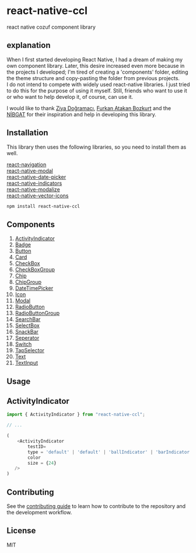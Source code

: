 # react-native-ccl

react native cozuf component library

## explanation
When I first started developing React Native, I had a dream of making my own component library. Later, this desire increased even more because in the projects I developed; I'm tired of creating a 'components' folder, editing the theme structure and copy-pasting the folder from previous projects.<br>
I do not intend to compete with widely used react-native libraries. I just tried to do this for the purpose of using it myself. Still, friends who want to use it or who want to help develop it, of course, can use it.

I would like to thank [Ziya Doğramacı](https://dogramaciziya.medium.com/), [Furkan Atakan Bozkurt](https://github.com/lfabl) and the [NİBGAT](https://github.com/nibgat) for their inspiration and help in developing this library.

## Installation
This library then uses the following libraries, so you need to install them as well.

[react-navigation](https://reactnavigation.org/docs/5.x/getting-started)<br>
[react-native-modal](https://github.com/react-native-modal/react-native-modal)<br>
[react-native-date-picker](https://github.com/henninghall/react-native-date-picker)<br>
[react-native-indicators](https://github.com/n4kz/react-native-indicators)<br>
[react-native-modalize](https://github.com/jeremybarbet/react-native-modalize)<br>
[react-native-vector-icons](https://github.com/oblador/react-native-vector-icons)<br>

```sh
npm install react-native-ccl
```

## Components

1. [ActivityIndicator](https://github.com/cozuf/react-native-ccl/tree/develop#activityindicator) <br>
2. [Badge](https://github.com/cozuf/react-native-ccl/tree/develop#badge) <br>
3. [Button](https://github.com/cozuf/react-native-ccl/tree/develop#button) <br>
4. [Card](https://github.com/cozuf/react-native-ccl/tree/develop#card) <br>
5. [CheckBox](https://github.com/cozuf/react-native-ccl/tree/develop#checkbox) <br>
6. [CheckBoxGroup](https://github.com/cozuf/react-native-ccl/tree/develop#checkboxgroup) <br>
7. [Chip](https://github.com/cozuf/react-native-ccl/tree/develop#chip) <br>
8. [ChipGroup](https://github.com/cozuf/react-native-ccl/tree/develop#chipgroup) <br>
9. [DateTimePicker](https://github.com/cozuf/react-native-ccl/tree/develop#datetimepicker) <br>
10. [Icon](https://github.com/cozuf/react-native-ccl/tree/develop#icon) <br>
11. [Modal](https://github.com/cozuf/react-native-ccl/tree/develop#modal) <br>
12. [RadioButton](https://github.com/cozuf/react-native-ccl/tree/develop#radiobutton) <br>
13. [RadioButtonGroup](https://github.com/cozuf/react-native-ccl/tree/develop#radiobuttongroup) <br>
14. [SearchBar](https://github.com/cozuf/react-native-ccl/tree/develop#searchbar) <br>
15. [SelectBox](https://github.com/cozuf/react-native-ccl/tree/develop#selectbox) <br>
16. [SnackBar](https://github.com/cozuf/react-native-ccl/tree/develop#snackbar) <br>
17. [Seperator](https://github.com/cozuf/react-native-ccl/tree/develop#seperator) <br>
18. [Switch](https://github.com/cozuf/react-native-ccl/tree/develop#switch) <br>
19. [TapSelector](https://github.com/cozuf/react-native-ccl/tree/develop#tapselector) <br>
20. [Text](https://github.com/cozuf/react-native-ccl/tree/develop#text) <br>
21. [TextInput](https://github.com/cozuf/react-native-ccl/tree/develop#textinput) <br>

## Usage

## ActivityIndicator
```js
import { ActivityIndicator } from "react-native-ccl";

// ...

(
    <ActivityIndicator
        testID=
        type = 'default' | 'default' | 'ballIndicator' | 'barIndicator' | 'dotIndicator' | 'materialIndicator' | 'pacmanIndicator' | 'pulseIndicator' | 'skypeIndicator' | 'uIActivityIndicator' | 'waveIndicator'
        color
        size = {24}
   />
)
```

## Contributing

See the [contributing guide](CONTRIBUTING.md) to learn how to contribute to the repository and the development workflow.

## License

MIT
